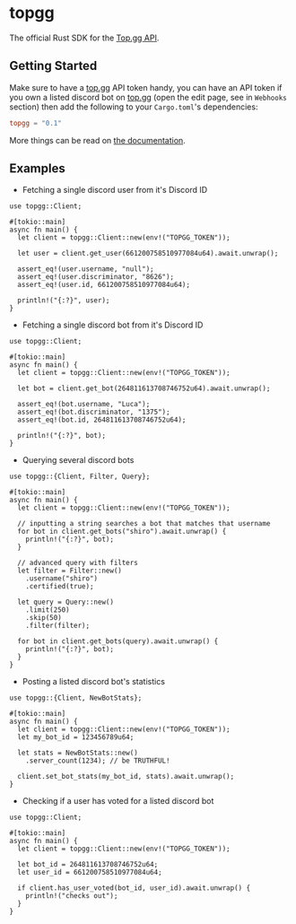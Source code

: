 # topgg

The official Rust SDK for the [Top.gg API](https://docs.top.gg).

## Getting Started

Make sure to have a [top.gg](https://top.gg) API token handy, you can have an API token if you own a listed discord bot on [top.gg](https://top.gg) (open the edit page, see in `Webhooks` section) then add the following to your `Cargo.toml`'s dependencies:

```toml
topgg = "0.1"
```

More things can be read on [the documentation](https://docs.rs/topgg).

## Examples

- Fetching a single discord user from it's Discord ID

```rust,no_run
use topgg::Client;

#[tokio::main]
async fn main() {
  let client = topgg::Client::new(env!("TOPGG_TOKEN"));
  
  let user = client.get_user(661200758510977084u64).await.unwrap();
  
  assert_eq!(user.username, "null");
  assert_eq!(user.discriminator, "8626");
  assert_eq!(user.id, 661200758510977084u64);
  
  println!("{:?}", user);
}
```

- Fetching a single discord bot from it's Discord ID

```rust,no_run
use topgg::Client;

#[tokio::main]
async fn main() {
  let client = topgg::Client::new(env!("TOPGG_TOKEN"));
  
  let bot = client.get_bot(264811613708746752u64).await.unwrap();
  
  assert_eq!(bot.username, "Luca");
  assert_eq!(bot.discriminator, "1375");
  assert_eq!(bot.id, 264811613708746752u64);
  
  println!("{:?}", bot);
}
```

- Querying several discord bots

```rust,no_run
use topgg::{Client, Filter, Query};

#[tokio::main]
async fn main() {
  let client = topgg::Client::new(env!("TOPGG_TOKEN"));
  
  // inputting a string searches a bot that matches that username
  for bot in client.get_bots("shiro").await.unwrap() {
    println!("{:?}", bot);
  }

  // advanced query with filters
  let filter = Filter::new()
    .username("shiro")
    .certified(true);

  let query = Query::new()
    .limit(250)
    .skip(50)
    .filter(filter);

  for bot in client.get_bots(query).await.unwrap() {
    println!("{:?}", bot);
  }
}
```

- Posting a listed discord bot's statistics

```rust,no_run
use topgg::{Client, NewBotStats};

#[tokio::main]
async fn main() {
  let client = topgg::Client::new(env!("TOPGG_TOKEN"));
  let my_bot_id = 123456789u64;

  let stats = NewBotStats::new()
    .server_count(1234); // be TRUTHFUL!

  client.set_bot_stats(my_bot_id, stats).await.unwrap();
}
```

- Checking if a user has voted for a listed discord bot

```rust,no_run
use topgg::Client;

#[tokio::main]
async fn main() {
  let client = topgg::Client::new(env!("TOPGG_TOKEN"));
  
  let bot_id = 264811613708746752u64;
  let user_id = 661200758510977084u64;

  if client.has_user_voted(bot_id, user_id).await.unwrap() {
    println!("checks out");
  }
}
```